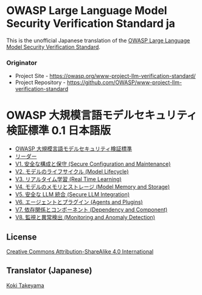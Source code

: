 # OWASP Large Language Model Security Verification Standard ja

This is the unofficial Japanese translation of the [OWASP Large Language Model Security Verification Standard](https://github.com/OWASP/www-project-llm-verification-standard).

### Originator

- Project Site - <https://owasp.org/www-project-llm-verification-standard/>
- Project Repository - <https://github.com/OWASP/www-project-llm-verification-standard>

# OWASP 大規模言語モデルセキュリティ検証標準 0.1 日本語版

* [OWASP 大規模言語モデルセキュリティ検証標準](Document/README.md)
* [リーダー](Document/leaders.md)
* [V1. 安全な構成と保守 (Secure Configuration and Maintenance)](Document/0.1/ja/0x10-V1-Configuration.md)
* [V2. モデルのライフサイクル (Model Lifecycle)](Document/0.1/ja/0x11-V2-Model-Lifecycle.md)
* [V3. リアルタイム学習 (Real Time Learning)](Document/0.1/ja/0x12-V3-Realtime-Training.md)
* [V4. モデルのメモリとストレージ (Model Memory and Storage)](Document/0.1/ja/0x13-V4-Model-Memory-and-Storage.md)
* [V5. 安全な LLM 統合 (Secure LLM Integration)](Document/0.1/ja/0x14-V5-Secure-LLM-Integration.md)
* [V6. エージェントとプラグイン (Agents and Plugins)](Document/0.1/ja/0x15-V6-Agent-and-Plugins.md)
* [V7. 依存関係とコンポーネント (Dependency and Component)](Document/0.1/ja/0x16-V7-Dependency-and-Component-Security.md)
* [V8. 監視と異常検出 (Monitoring and Anomaly Detection)](Document/0.1/ja/0x17-V8-Monitoring-and-Anomaly-Detection.md)

## License

[Creative Commons Attribution-ShareAlike 4.0 International](https://creativecommons.org/licenses/by-sa/4.0/)

## Translator (Japanese)

[Koki Takeyama](https://github.com/coky-t)
